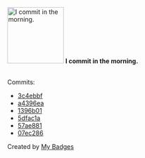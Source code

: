 <img src="https://my-badges.github.io/my-badges/morning-commits.png" alt="I commit in the morning." title="I commit in the morning." width="128">
<strong>I commit in the morning.</strong>
<br><br>

Commits:

- <a href="https://github.com/dwesh163/WLed-UI/commit/3c4ebbf2e06896f07c3d3638fb4b71deeb2fb255">3c4ebbf</a>
- <a href="https://github.com/dwesh163/Quizzoto-V2/commit/a4396ea4bd89dfe410a8c7c4b1a4d7c94192f773">a4396ea</a>
- <a href="https://github.com/dwesh163/Quizzoto-V2/commit/1396b01e343232f377ef7c2ba5f1eb556c78cf93">1396b01</a>
- <a href="https://github.com/dwesh163/Quizzoto-V2/commit/5dfac1a03b81d7470265d307ad1ea78e4cd46afd">5dfac1a</a>
- <a href="https://github.com/dwesh163/Quizzoto-V2/commit/57ae881e6b70113cc9f632da8dfe403fa4e99505">57ae881</a>
- <a href="https://github.com/dwesh163/music/commit/07ec28649bc2f148de33fbb7a404d4e1db6b89cf">07ec286</a>


Created by <a href="https://github.com/my-badges/my-badges">My Badges</a>